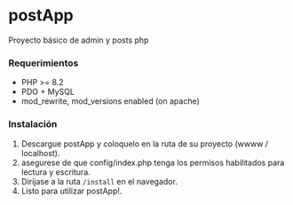 # postApp
Proyecto básico de admin y posts php

### Requerimientos

* PHP >= 8.2
* PDO + MySQL
* mod_rewrite, mod_versions enabled (on apache)


### Instalación
1. Descargue postApp y coloquelo en la ruta de su proyecto (wwww / localhost).
2. asegurese de que config/index.php tenga los permisos habilitados para lectura y escritura.
3. Diríjase a la ruta `/install` en el navegador.
4. Listo para utilizar postApp!.
